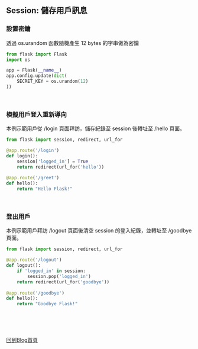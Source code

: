 ## Session: 儲存用戶訊息

### 設置密鑰
透過 os.urandom 函數隨機產生 12 bytes 的字串做為密鑰
```python
from flask import Flask
import os

app = Flask(__name__)
app.config.update(dict(
    SECRET_KEY = os.urandom(12)
))
```

<br/>

### 模擬用戶登入重新導向
本例示範用戶從 /login 頁面拜訪，儲存紀錄至 session 後轉址至 /hello 頁面。
```python
from flask import session, redirect, url_for

@app.route('/login')
def login():
    session['logged_in'] = True
    return redirect(url_for('hello'))
    
@app.route('/greet')
def hello():
    return "Hello Flask!"
```
<br/>

### 登出用戶
本例示範用戶拜訪 /logout 頁面後清空 session 的登入紀錄，並轉址至 /goodbye 頁面。
```python
from flask import session, redirect, url_for

@app.route('/logout')
def logout():
    if 'logged_in' in session:
        session.pop('logged_in')
    return redirect(url_for('goodbye'))
    
@app.route('/goodbye')
def hello():
    return "Goodbye Flask!"
```

<br/><br/><br/>

[回到Blog首頁](../index.md)

<br/>
